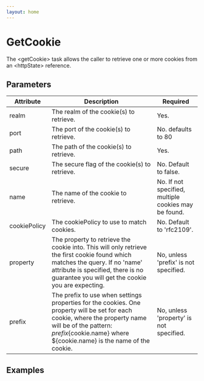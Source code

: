 ```yaml
---
layout: home
---
```

GetCookie
=========

The &lt;getCookie&gt; task allows the caller to retrieve one or more cookies from an &lt;httpState&gt; reference.

Parameters
----------

| Attribute    | Description                                                                                                                                                                                                                   | Required                                             |
|--------------|-------------------------------------------------------------------------------------------------------------------------------------------------------------------------------------------------------------------------------|------------------------------------------------------|
| realm        | The realm of the cookie(s) to retrieve.                                                                                                                                                                                       | Yes.                                                 |
| port         | The port of the cookie(s) to retrieve.                                                                                                                                                                                        | No. defaults to 80                                   |
| path         | The path of the cookie(s) to retrieve.                                                                                                                                                                                        | Yes.                                                 |
| secure       | The secure flag of the cookie(s) to retrieve.                                                                                                                                                                                 | No. Default to false.                                |
| name         | The name of the cookie to retrieve.                                                                                                                                                                                           | No. If not specified, multiple cookies may be found. |
| cookiePolicy | The cookiePolicy to use to match cookies.                                                                                                                                                                                     | No. Default to 'rfc2109'.                            |
| property     | The property to retrieve the cookie into. This will only retrieve the first cookie found which matches the query. If no 'name' attribute is specified, there is no guarantee you will get the cookie you are expecting.       | No, unless 'prefix' is not specified.                |
| prefix       | The prefix to use when settings properties for the cookies. One property will be set for each cookie, where the property name will be of the pattern: ${prefix}${cookie.name} where ${cookie.name} is the name of the cookie. | No, unless 'property' is not specified.              |

Examples
--------


